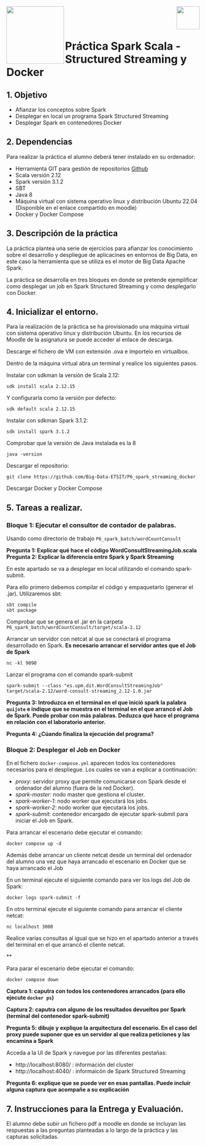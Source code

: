 <img  align="left" width="150" style="float: left;" src="https://www.upm.es/sfs/Rectorado/Gabinete%20del%20Rector/Logos/UPM/CEI/LOGOTIPO%20leyenda%20color%20JPG%20p.png">
<img  align="right" width="60" style="float: right;" src="https://www.dit.upm.es/images/dit08.gif">


<br/><br/>


# Práctica Spark Scala - Structured Streaming y Docker

## 1. Objetivo

- Afianzar los conceptos sobre Spark
- Desplegar en local un programa Spark Structured Streaming
- Desplegar Spark en contenedores Docker

## 2. Dependencias

Para realizar la práctica el alumno deberá tener instalado en su ordenador:
- Herramienta GIT para gestión de repositorios [Github](https://git-scm.com/downloads)
- Scala versión 2.12
- Spark versión 3.1.2
- SBT
- Java 8
- Máquina virtual con sistema operativo linux y distribución Ubuntu 22.04 (Disponible en el enlace compartido en moodle) 
- Docker y Docker Compose


## 3. Descripción de la práctica

La práctica plantea una serie de ejercicios para afianzar los conocimiento sobre el desarrollo y despliegue de aplicacines en entornos de Big Data, en este caso la herramienta que se utiliza es el motor de Big Data Apache Spark.

La práctica se desarrolla en tres bloques en donde se pretende ejemplificar como desplegar un job en Spark Structured Streaming y como desplegarlo con Docker.


## 4. Inicializar el entorno.

Para la realización de la práctica se ha provisionado una máquina virtual con sistema operativo linux y distribución Ubuntu. En los recursos de Moodle de la asignatura se puede acceder al enlace de descarga.

Descarge el fichero de VM con extensión .ova e importelo en virtualbox. 

Dentro de la máquina virtual abra un terminal y realice los siguientes pasos.

Instalar con sdkman la versión de Scala 2.12:
```
sdk install scala 2.12.15
```
Y configurarla como la versión por defecto:
```
sdk default scala 2.12.15
```

Instalar con sdkman Spark 3.1.2:

```
sdk install spark 3.1.2
```

Comprobar que la versión de Java instalada es la 8

```
java -version
```

Descargar el repositorio:
```
git clone https://github.com/Big-Data-ETSIT/P6_spark_streaming_docker
```

Descargar Docker y Docker Compose


## 5. Tareas a realizar.

### Bloque 1: Ejecutar el consultor de contador de palabras.

Usando como directorio de trabajo `P6_spark_batch/wordCountConsult`

**Pregunta 1: Explicar qué hace el código WordConsultStreamingJob.scala**
**Pregunta 2: Explicar la diferencia entre Spark y Spark Streaming**



En este apartado se va a desplegar en local utilizando el comando spark-submit. 

Para ello primero debemos compilar el código y empaquetarlo (generar el .jar). Utilizaremos sbt:

```
sbt compile
sbt package
```
Comprobar que se genera el .jar en la carpeta `P6_spark_batch/wordCountConsult/target/scala-2.12`

Arrancar un servidor con netcat al que se conectará el programa desarrollado en Spark. **Es necesario arrancar el servidor antes que el Job de Spark**

```
nc -kl 9090
```

Lanzar el programa con el comando spark-submit

```
spark-submit --class "es.upm.dit.WordConsultStreamingJob" target/scala-2.12/word-consult-streaming_2.12-1.0.jar
```

**Pregunta 3: Introduzca en el terminal en el que inició spark la palabra `quijote` e indique que se muestra en el terminal en el que arrancó el Job de Spark. Puede probar con más palabras. Deduzca qué hace el programa en relación con el laboratorio anterior.**

**Pregunta 4: ¿Cúando finaliza la ejecución del programa?**




### Bloque 2: Desplegar el Job en Docker

En el fichero `docker-compose.yml` aparecen todos los contenedores necesarios para el despliegue. Los cuales se van a explicar a continuación:

- *proxy*: servidor proxy que permite comunicarse con Spark desde el ordenador del alumno (fuera de la red Docker).
- *spark-master*: nodo master que gestiona el cluster.
- *spark-worker-1*: nodo worker que ejecutará los jobs.
- *spark-worker-2*: nodo worker que ejecutará los jobs.
- *spark-submit*: contenedor encargado de ejecutar spark-submit para iniciar el Job en Spark.

Para arrancar el escenario debe ejecutar el comando:

```
docker compose up -d
```

Además debe arrancar un cliente netcat desde un terminal del ordenador del alumno una vez que haya arrancado el escenario en Docker que se haya arrancado el Job

En un terminal ejecute el siguiente comando para ver los logs del Job de Spark:
```
docker logs spark-submit -f

```
En otro terminal ejecute el siguiente comando para arrancar el cliente netcat:

```
nc localhost 3000
```

Realice varias consultas al igual que se hizo en el apartado anterior a través del terminal en el que arrancó el cliente netcat.

**


Para parar el escenario debe  ejecutar el comando:
```
docker compose down
```


**Captura 1: caputra con todos los contenedores arrancados (para ello ejecute `docker ps`)**

**Captura 2: caputra con alguno de los resultados devueltos por Spark (terminal del contenedor spark-submit)**

**Pregunta 5: dibuje y explique la arquitectura del escenario. En el caso del proxy puede suponer que es un servidor al que realiza peticiones y las encamina a Spark**

Acceda a la UI de Spark y navegue por las diferentes pestañas:

- http://localhost:8080/ : información del cluster
- http://localhost:4040/ : informaicón de Spark Structured Streaming

**Pregunta 6: explique que se puede ver en esas pantallas. Puede incluír alguna captura que acompañe a su explicación**



## 7. Instrucciones para la Entrega y Evaluación.
El alumno debe subir un fichero pdf a moodle en donde se incluyan las respuestas a las preguntas planteadas a lo largo de la práctica y las capturas solicitadas.



